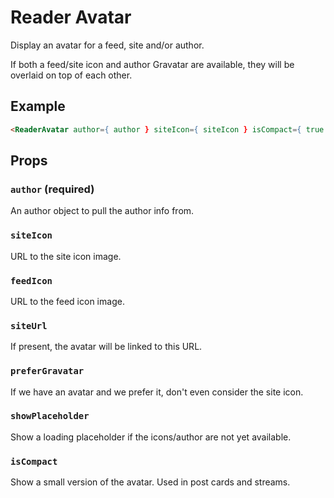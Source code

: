 # Reader Avatar

Display an avatar for a feed, site and/or author.

If both a feed/site icon and author Gravatar are available, they will be overlaid on top of each other.

## Example

```html
<ReaderAvatar author={ author } siteIcon={ siteIcon } isCompact={ true } />
```

## Props

### `author` (required)

An author object to pull the author info from.

### `siteIcon`

URL to the site icon image.

### `feedIcon`

URL to the feed icon image.

### `siteUrl`

If present, the avatar will be linked to this URL.

### `preferGravatar`

If we have an avatar and we prefer it, don't even consider the site icon.

### `showPlaceholder`

Show a loading placeholder if the icons/author are not yet available.

### `isCompact`

Show a small version of the avatar. Used in post cards and streams.
